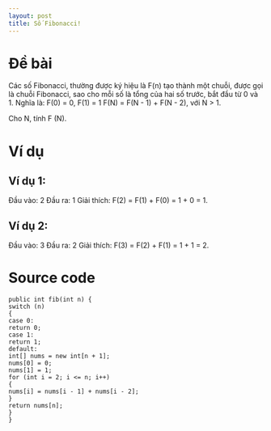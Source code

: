 ```yaml
---
layout: post
title: Số Fibonacci!
---
```


# Đề bài
Các số Fibonacci, thường được ký hiệu là F(n) tạo thành một chuỗi, được gọi là chuỗi Fibonacci, sao cho mỗi số là tổng của hai số trước, bắt đầu từ 0 và 1.
Nghĩa là: 
F(0) = 0, F(1) = 1
F(N) = F(N - 1) + F(N - 2), với N > 1.

Cho N, tính F (N).

# Ví dụ

## Ví dụ 1:
Đầu vào: 2
Đầu ra: 1
Giải thích: F(2) = F(1) + F(0) = 1 + 0 = 1.

## Ví dụ 2:
Đầu vào: 3
Đầu ra: 2
Giải thích: F(3) = F(2) + F(1) = 1 + 1 = 2.

# Source code
```
public int fib(int n) {
switch (n)
{
case 0:
return 0;
case 1:
return 1;
default:
int[] nums = new int[n + 1];
nums[0] = 0;
nums[1] = 1;
for (int i = 2; i <= n; i++)
{
nums[i] = nums[i - 1] + nums[i - 2];
}
return nums[n];
}
}
```
